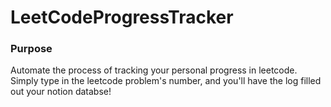 # LeetCodeProgressTracker

### Purpose
Automate the process of tracking your personal progress in leetcode. Simply type in the leetcode problem's number, and you'll have the log filled out your notion databse!
